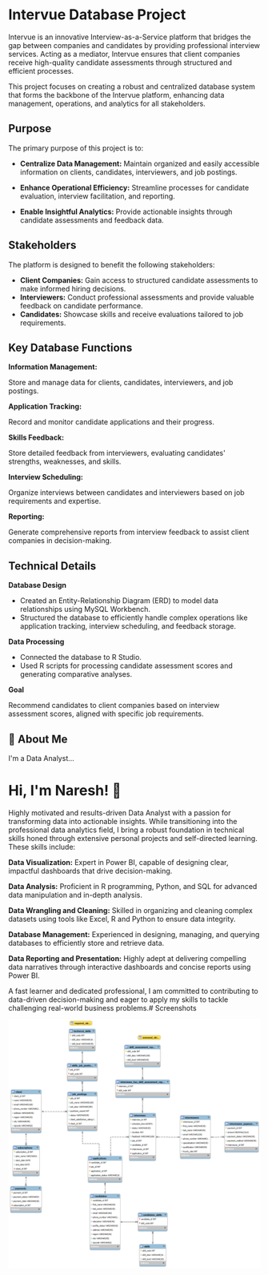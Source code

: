 
# Intervue Database Project

Intervue is an innovative Interview-as-a-Service platform that bridges the gap between companies and candidates by providing professional interview services. Acting as a mediator, Intervue ensures that client companies receive high-quality candidate assessments through structured and efficient processes.

This project focuses on creating a robust and centralized database system that forms the backbone of the Intervue platform, enhancing data management, operations, and analytics for all stakeholders.


## Purpose
The primary purpose of this project is to:

* **Centralize Data Management:** Maintain organized and easily accessible information on clients, candidates, interviewers, and job postings.

* **Enhance Operational Efficiency:** Streamline processes for candidate evaluation, interview facilitation, and reporting.

* **Enable Insightful Analytics:** Provide actionable insights through candidate assessments and feedback data.
## Stakeholders
The platform is designed to benefit the following stakeholders:

* **Client Companies:** Gain access to structured candidate assessments to make informed hiring decisions.
* **Interviewers:** Conduct professional assessments and provide valuable feedback on candidate performance.
* **Candidates:** Showcase skills and receive evaluations tailored to job requirements.
## Key Database Functions

**Information Management:**

Store and manage data for clients, candidates, interviewers, and job postings.

**Application Tracking:**

Record and monitor candidate applications and their progress.

**Skills Feedback:**

Store detailed feedback from interviewers, evaluating candidates' strengths, weaknesses, and skills.

**Interview Scheduling:**

Organize interviews between candidates and interviewers based on job requirements and expertise.

**Reporting:**

Generate comprehensive reports from interview feedback to assist client companies in decision-making.


## Technical Details

**Database Design**

* Created an Entity-Relationship Diagram (ERD) to model data relationships using MySQL Workbench.
* Structured the database to efficiently handle complex operations like application tracking, interview scheduling, and feedback storage.

**Data Processing**

* Connected the database to R Studio.
* Used R scripts for processing candidate assessment scores and generating comparative analyses.

**Goal**

Recommend candidates to client companies based on interview assessment scores, aligned with specific job requirements.

## 🚀 About Me
I'm a Data Analyst...


# Hi, I'm Naresh! 👋

Highly motivated and results-driven Data Analyst with a passion for transforming data into actionable insights. While transitioning into the professional data analytics field, I bring a robust foundation in technical skills honed through extensive personal projects and self-directed learning. These skills include:

**Data Visualization:** Expert in Power BI, capable of designing clear, impactful dashboards that drive decision-making.

**Data Analysis:** Proficient in R programming, Python, and SQL for advanced data manipulation and in-depth analysis.

**Data Wrangling and Cleaning:** Skilled in organizing and cleaning complex datasets using tools like Excel, R and Python to ensure data integrity.

**Database Management:** Experienced in designing, managing, and querying databases to efficiently store and retrieve data.

**Data Reporting and Presentation:** Highly adept at delivering compelling data narratives through interactive dashboards and concise reports using Power BI.

A fast learner and dedicated professional, I am committed to contributing to data-driven decision-making and eager to apply my skills to tackle challenging real-world business problems.# Screenshots

![App Screenshot](https://github.com/Nareshkumarmallela/Database_management/blob/main/Intervue_database.png)
